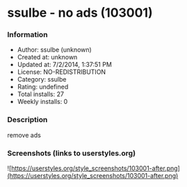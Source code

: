 # ssulbe - no ads (103001)

### Information
- Author: ssulbe (unknown)
- Created at: unknown
- Updated at: 7/2/2014, 1:37:51 PM
- License: NO-REDISTRIBUTION
- Category: ssulbe
- Rating: undefined
- Total installs: 27
- Weekly installs: 0


### Description
remove ads


### Screenshots (links to userstyles.org)
![https://userstyles.org/style_screenshots/103001-after.png](https://userstyles.org/style_screenshots/103001-after.png)


